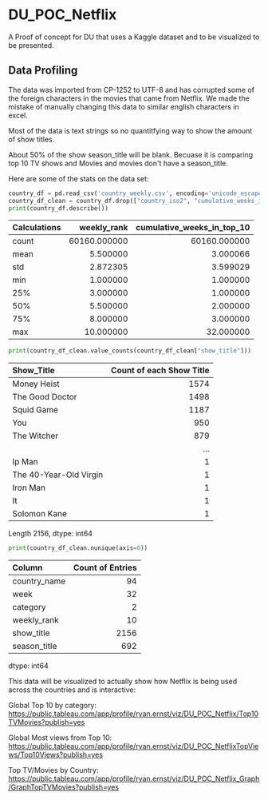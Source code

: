# DU_POC_Netflix
A Proof of concept for DU that uses a Kaggle dataset and to be visualized to be presented.


## Data Profiling

The data was imported from CP-1252 to UTF-8 and has corrupted some of the foreign characters in the movies that came from Netflix. We made the mistake of manually changing this data to similar english characters in excel.

Most of the data is text strings so no quantitfying way to show the amount of show titles.

About 50% of the show season_title will be blank. Becuase it is comparing top 10 TV shows and Movies and movies don't have a season_title.

Here are some of the stats on the data set:

```python
country_df = pd.read_csv('country_weekly.csv', encoding='unicode_escape')
country_df_clean = country_df.drop(["country_iso2", "cumulative_weeks_in_top_10"], axis=1)
print(country_df.describe())
```
|Calculations|weekly_rank | cumulative_weeks_in_top_10|
|:---|---:|---:|
|count | 60160.000000       |        60160.000000|
|mean  |    5.500000        |           3.000066|
|std   |    2.872305        |           3.599029|
|min   |    1.000000        |           1.000000|
|25%   |    3.000000        |           1.000000|
|50%   |    5.500000        |           2.000000|
|75%   |    8.000000        |           3.000000|
|max   |   10.000000        |          32.000000|

```python
print(country_df_clean.value_counts(country_df_clean["show_title"]))
```
|Show_Title|Count of each Show Title|
| :--- | ---: |
|Money Heist | 1574|
|The Good Doctor | 1498|
|Squid Game | 1187|
|You | 950|
|The Witcher | 879|
| | ...|
|Ip Man | 1|
|The 40-Year-Old Virgin | 1|
|Iron Man | 1|
|It | 1|
|Solomon Kane | 1|
Length 2156, dtype: int64

```python
print(country_df_clean.nunique(axis=0))
```
|Column|Count of Entries|
|:---|---:|
|country_name|94|
|week | 32|
|category | 2|
|weekly_rank | 10|
|show_title | 2156|
|season_title | 692|
dtype: int64

This data will be visualized to actually show how Netflix is being used across the countries and is interactive:

Global Top 10 by category:
https://public.tableau.com/app/profile/ryan.ernst/viz/DU_POC_Netflix/Top10TVMovies?publish=yes

Global Most views from Top 10:
https://public.tableau.com/app/profile/ryan.ernst/viz/DU_POC_NetflixTopViews/Top10Views?publish=yes

Top TV/Movies by Country:
https://public.tableau.com/app/profile/ryan.ernst/viz/DU_POC_Netflix_Graph/GraphTopTVMovies?publish=yes
